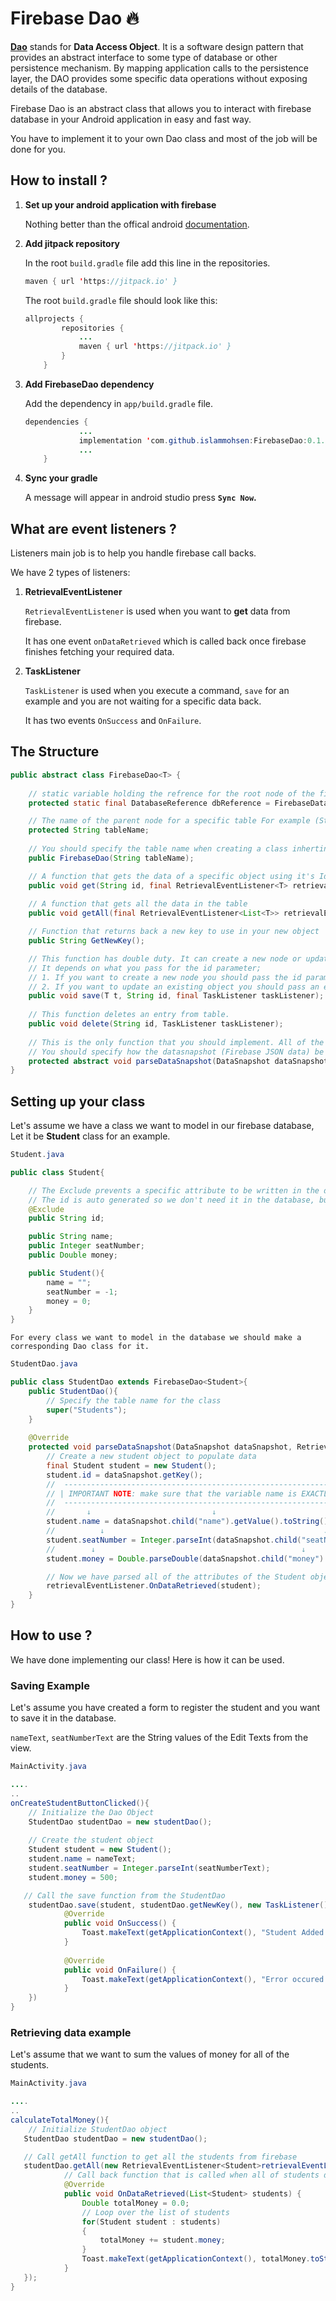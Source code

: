 # Firebase Dao 🔥

[**Dao**](https://en.wikipedia.org/wiki/Data_access_object) stands for **Data Access Object**. It is a software design pattern that provides an abstract interface to some type of database or other persistence mechanism. By mapping application calls to the persistence layer, the DAO provides some specific data operations without exposing details of the database.

Firebase Dao is an abstract class that allows you to interact with firebase database in your Android application in easy and fast way.

You have to implement it to your own Dao class and most of the job will be done for you.

## How to install ?

1. **Set up your android application with firebase** 

    Nothing better than the offical android [documentation](https://firebase.google.com/docs/android/setup).

2. **Add jitpack repository**

    In the root `build.gradle` file add this line in the repositories.
    ```java
    maven { url 'https://jitpack.io' }
    ```
    The root `build.gradle` file should look like this:
    ```java
    allprojects {
            repositories {
                ...
                maven { url 'https://jitpack.io' }
            }
        }
    ```
3. **Add FirebaseDao dependency**

    Add the dependency in `app/build.gradle` file.
    ```java
    dependencies {
                ...
                implementation 'com.github.islammohsen:FirebaseDao:0.1.0'
                ...
        }
    ```
4. **Sync your gradle**

    A message will appear in android studio press **`Sync Now`.**

## What are event listeners ?
Listeners main job is to help you handle firebase call backs.

We have 2 types of listeners:
1. **RetrievalEventListener** 
    
    `RetrievalEventListener` is used when you want to **get** data from firebase.
    
    It has one event `onDataRetrieved` which is called back once firebase finishes fetching your required data.
2. **TaskListener** 
    
    `TaskListener` is used when you execute a command, `save` for an example and you are not waiting for a specific data back.
    
    It has two events `OnSuccess` and `OnFailure`.

## The Structure

```java
public abstract class FirebaseDao<T> {
	
    // static variable holding the refrence for the root node of the firebase database
    protected static final DatabaseReference dbReference = FirebaseDatabase.getInstance().getReference();

    // The name of the parent node for a specific table For example (Students) which will conntain the students basic data
    protected String tableName;
	
    // You should specify the table name when creating a class inherting the FirebaseDao
    public FirebaseDao(String tableName);

    // A function that gets the data of a specific object using it's Id
    public void get(String id, final RetrievalEventListener<T> retrievalEventListener);
	
    // A function that gets all the data in the table
	public void getAll(final RetrievalEventListener<List<T>> retrievalEventListener);

    // Function that returns back a new key to use in your new object
    public String GetNewKey();

    // This function has double duty. It can create a new node or update existing one. 
    // It depends on what you pass for the id parameter;
    // 1. If you want to create a new node you should pass the id parameter as: GetNewKey();
    // 2. If you want to update an existing object you should pass an existing id.
    public void save(T t, String id, final TaskListener taskListener);
	
	// This function deletes an entry from table.
	public void delete(String id, TaskListener taskListener);
	
    // This is the only function that you should implement. All of the above are implemented for you.
    // You should specify how the datasnapshot (Firebase JSON data) be parsed into your own object
	protected abstract void parseDataSnapshot(DataSnapshot dataSnapshot, RetrievalEventListener<T> retrievalEventListener);
}
```

## Setting up your class

Let's assume we have a class we want to model in our firebase database, Let it be **Student** class for an example.


```java
Student.java

public class Student{

    // The Exclude prevents a specific attribute to be written in the data.
    // The id is auto generated so we don't need it in the database, but we still need it in the code.
    @Exclude
    public String id;

    public String name;
    public Integer seatNumber;
    public Double money;

    public Student(){
        name = "";
        seatNumber = -1;
        money = 0;
    }
}
```
`For every class we want to model in the database we should make a corresponding Dao class for it.`
```java
StudentDao.java

public class StudentDao extends FirebaseDao<Student>{
    public StudentDao(){
        // Specify the table name for the class
        super("Students");
    }
    
    @Override
    protected void parseDataSnapshot(DataSnapshot dataSnapshot, RetrievalEventListener<Student> retrievalEventListener) {
        // Create a new student object to populate data
        final Student student = new Student();
        student.id = dataSnapshot.getKey();
        //  ----------------------------------------------------------------------------------------
        // | IMPORTANT NOTE: make sure that the variable name is EXACTLY the same as the node name. |
        //  ----------------------------------------------------------------------------------------
        //       ↓                           ↓
        student.name = dataSnapshot.child("name").getValue().toString();
        //          ↓                                                 ↓
        student.seatNumber = Integer.parseInt(dataSnapshot.child("seatNumber").getValue().toString());
        //        ↓                                              ↓
        student.money = Double.parseDouble(dataSnapshot.child("money").getValue().toString())

        // Now we have parsed all of the attributes of the Student object. We will feed it to the callback
        retrievalEventListener.OnDataRetrieved(student);
    }
}
```

## How to use ?
We have done implementing our class! Here is how it can be used.

### Saving Example
Let's assume you have created a form to register the student and you want to save it in the database.

`nameText`, `seatNumberText` are the String values of the Edit Texts from the view.

```java
MainActivity.java

....
..
onCreateStudentButtonClicked(){
    // Initialize the Dao Object
    StudentDao studentDao = new studentDao();
    
    // Create the student object
    Student student = new Student();
    student.name = nameText;
    student.seatNumber = Integer.parseInt(seatNumberText);
    student.money = 500;

   // Call the save function from the StudentDao
    studentDao.save(student, studentDao.getNewKey(), new TaskListener() {
            @Override
            public void OnSuccess() {
                Toast.makeText(getApplicationContext(), "Student Added Successfully!", Toast.LENGTH_LONG).show();    
            }
            
            @Override
            public void OnFailure() {
                Toast.makeText(getApplicationContext(), "Error occured in adding new student", Toast.LENGTH_LONG).show();    
            }
    })
}
```

### Retrieving data example
Let's assume that we want to sum the values of money for all of the students.
```java
MainActivity.java

....
..
calculateTotalMoney(){
    // Initialize StudentDao object
   StudentDao studentDao = new studentDao();

   // Call getAll function to get all the students from firebase
   studentDao.getAll(new RetrievalEventListener<Student>retrievalEventListener(){
            // Call back function that is called when all of students data fetched
            @Override
            public void OnDataRetrieved(List<Student> students) {
                Double totalMoney = 0.0;
                // Loop over the list of students
                for(Student student : students)
                {
                    totalMoney += student.money;
                }
                Toast.makeText(getApplicationContext(), totalMoney.toString(), Toast.LENGTH_LONG).show();
            }
   }); 
}

```
